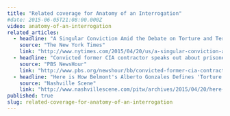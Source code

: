 ```yaml
---
title: "Related coverage for Anatomy of an Interrogation"
#date: 2015-06-05T21:08:00.000Z
video: anatomy-of-an-interrogation
related_articles:
  - headline: "A Singular Conviction Amid the Debate on Torture and Terrorism"
    source: "The New York Times"
    link: "http://www.nytimes.com/2015/04/20/us/a-singular-conviction-amid-the-debate-on-torture-and-terrorism.html"
  - headline: "Convicted former CIA contractor speaks out about prisoner interrogation"
    source: "PBS NewsHour"
    link: "http://www.pbs.org/newshour/bb/convicted-former-cia-contractor-speaks-prisoner-interrogation/"
  - headline: "Here is How Belmont's Alberto Gonzales Defines 'Torture'"
    source: "Nashville Scene"
    link: "http://www.nashvillescene.com/pitw/archives/2015/04/20/here-is-how-belmonts-alberto-gonzales-defines-torture"
published: true
slug: related-coverage-for-anatomy-of-an-interrogation
---
```



